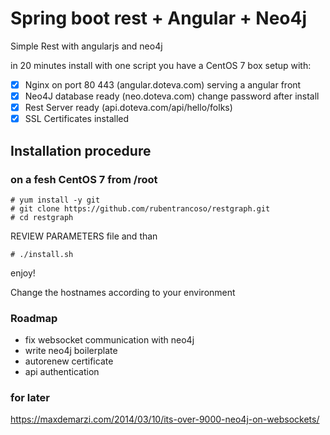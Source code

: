 # Spring boot rest + Angular + Neo4j
Simple Rest with angularjs and neo4j
                        
in 20 minutes install with one script you have a CentOS 7 box setup with:

   - [x] Nginx on port 80 443  (angular.doteva.com) serving a angular front
   - [x] Neo4J database ready  (neo.doteva.com) change password after install 
   - [x] Rest Server ready     (api.doteva.com/api/hello/folks)
   - [x] SSL Certificates installed
   
## Installation procedure  

### on a fesh CentOS 7 from /root
```
# yum install -y git 
# git clone https://github.com/rubentrancoso/restgraph.git
# cd restgraph
```
REVIEW PARAMETERS file and than
```
# ./install.sh
```

enjoy!

Change the hostnames according to your environment

### Roadmap

- fix websocket communication with neo4j
- write neo4j boilerplate
- autorenew certificate
- api authentication

### for later

https://maxdemarzi.com/2014/03/10/its-over-9000-neo4j-on-websockets/


